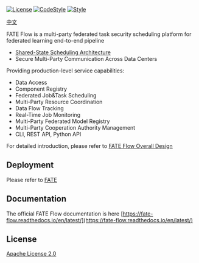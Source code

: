 [![License](https://img.shields.io/badge/License-Apache%202.0-blue.svg)](https://opensource.org/licenses/Apache-2.0) [![CodeStyle](https://img.shields.io/badge/Check%20Style-Google-brightgreen)](https://checkstyle.sourceforge.io/google_style.html) [![Style](https://img.shields.io/badge/Check%20Style-Black-black)](https://checkstyle.sourceforge.io/google_style.html)

[中文](./README.zh.md)

FATE Flow is a multi-party federated task security scheduling platform for federated learning end-to-end pipeline

- [Shared-State Scheduling Architecture](https://storage.googleapis.com/pub-tools-public-publication-data/pdf/41684.pdf)
- Secure Multi-Party Communication Across Data Centers

Providing production-level service capabilities:

- Data Access
- Component Registry
- Federated Job&Task Scheduling
- Multi-Party Resource Coordination
- Data Flow Tracking
- Real-Time Job Monitoring
- Multi-Party Federated Model Registry
- Multi-Party Cooperation Authority Management
- CLI, REST API, Python API

For detailed introduction, please refer to [FATE Flow Overall Design](https://fate-flow.readthedocs.io/zh/develop-1.7.0/zh/fate_flow/)

## Deployment

Please refer to [FATE](https://github.com/FederatedAI/FATE)

## Documentation

The official FATE Flow documentation is here [https://fate-flow.readthedocs.io/en/latest/](https://fate-flow.readthedocs.io/en/latest/)

## License
[Apache License 2.0](LICENSE)
